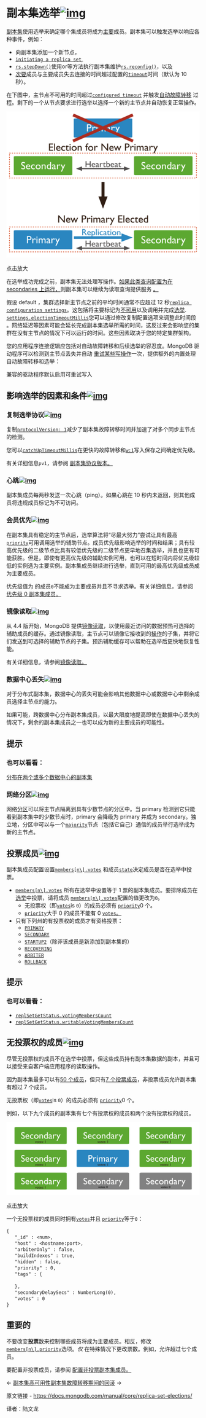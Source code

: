 # 副本集选举[![img](https://www.mongodb.com/docs/manual/assets/link.svg)](https://www.mongodb.com/docs/manual/core/replica-set-elections/#replica-set-elections)

[副本集](https://www.mongodb.com/docs/manual/reference/glossary/#std-term-replica-set)使用选举来确定哪个集成员将成为[主要](https://www.mongodb.com/docs/manual/reference/glossary/#std-term-primary)成员。副本集可以触发选举以响应各种事件，例如：

- 向副本集添加一个新节点，
- [`initiating a replica set`,](https://www.mongodb.com/docs/manual/reference/method/rs.initiate/#mongodb-method-rs.initiate)
- [`rs.stepDown()`](https://www.mongodb.com/docs/manual/reference/method/rs.stepDown/#mongodb-method-rs.stepDown)使用or等方法执行副本集维护[`rs.reconfig()`](https://www.mongodb.com/docs/manual/reference/method/rs.reconfig/#mongodb-method-rs.reconfig)，以及
- [次要](https://www.mongodb.com/docs/manual/reference/glossary/#std-term-secondary)成员与主要成员失去连接的时间超过配置的[`timeout`](https://www.mongodb.com/docs/manual/reference/replica-configuration/#mongodb-rsconf-rsconf.settings.electionTimeoutMillis)时间（默认为 10 秒）。

在下图中，主节点不可用的时间超过[`configured timeout`](https://www.mongodb.com/docs/manual/reference/replica-configuration/#mongodb-rsconf-rsconf.settings.electionTimeoutMillis) 并触发[自动故障转移](https://www.mongodb.com/docs/manual/replication/#std-label-replication-auto-failover) 过程。剩下的一个从节点要求进行选举以选择一个新的主节点并自动恢复正常操作。

![新初选选举图。 在具有两个辅助副本的三成员副本集中，主副本变得不可访问。 主节点丢失会触发选举，其中一个从节点成为新的主节点](../../images/replica-set-elections01.svg)

点击放大

在选举成功完成之前，副本集无法处理写操作。[如果此类查询配置为在 secondaries 上运行，](https://www.mongodb.com/docs/manual/core/read-preference/#std-label-replica-set-read-preference)则副本集可以继续为读取查询提供服务 [。](https://www.mongodb.com/docs/manual/core/read-preference/#std-label-replica-set-read-preference)

假设 default ，集群选择新主节点之前的平均时间通常不应超过 12 秒[`replica configuration settings`](https://www.mongodb.com/docs/manual/reference/replica-configuration/#mongodb-rsconf-rsconf.settings)。这包括将主要标记为[不可用](https://www.mongodb.com/docs/manual/replication/#std-label-replication-auto-failover)以及调用并完成[选举](https://www.mongodb.com/docs/manual/core/replica-set-elections/#std-label-replica-set-elections). [`settings.electionTimeoutMillis`](https://www.mongodb.com/docs/manual/reference/replica-configuration/#mongodb-rsconf-rsconf.settings.electionTimeoutMillis)您可以通过修改复制配置选项来调整此时间段 。网络延迟等因素可能会延长完成副本集选举所需的时间，这反过来会影响您的集群在没有主节点的情况下可以运行的时间。这些因素取决于您的特定集群架构。

您的应用程序连接逻辑应包括对自动故障转移和后续选举的容忍度。MongoDB 驱动程序可以检测到主节点丢失并自动 [重试某些写操作](https://www.mongodb.com/docs/manual/core/retryable-writes/#std-label-retryable-writes)一次，提供额外的内置处理自动故障转移和选举：

兼容的驱动程序默认启用可重试写入

## 影响选举的因素和条件[![img](https://www.mongodb.com/docs/manual/assets/link.svg)](https://www.mongodb.com/docs/manual/core/replica-set-elections/#factors-and-conditions-that-affect-elections)

### 复制选举协议[![img](https://www.mongodb.com/docs/manual/assets/link.svg)](https://www.mongodb.com/docs/manual/core/replica-set-elections/#replication-election-protocol)

复制[`protocolVersion: 1`](https://www.mongodb.com/docs/manual/reference/replica-configuration/#mongodb-rsconf-rsconf.protocolVersion)减少了副本集故障转移时间并加速了对多个同步主节点的检测。

您可以[`catchUpTimeoutMillis`](https://www.mongodb.com/docs/manual/reference/replica-configuration/#mongodb-rsconf-rsconf.settings.catchUpTimeoutMillis)在更快的故障转移和[`w:1`](https://www.mongodb.com/docs/manual/reference/write-concern/#mongodb-writeconcern-writeconcern.-number-)写入保存之间确定优先级。

有关详细信息`pv1`，请参阅 [副本集协议版本。](https://www.mongodb.com/docs/manual/reference/replica-set-protocol-versions/)



### 心跳[![img](https://www.mongodb.com/docs/manual/assets/link.svg)](https://www.mongodb.com/docs/manual/core/replica-set-elections/#heartbeats)

副本集成员每两秒发送一次心跳（ping）。如果心跳在 10 秒内未返回，则其他成员将违规成员标记为不可访问。

### 会员优先[![img](https://www.mongodb.com/docs/manual/assets/link.svg)](https://www.mongodb.com/docs/manual/core/replica-set-elections/#member-priority)

在副本集具有稳定的主节点后，选举算法将“尽最大努力”尝试让具有最高 [`priority`](https://www.mongodb.com/docs/manual/reference/replica-configuration/#mongodb-rsconf-rsconf.members-n-.priority)可用调用选举的辅助节点。成员优先级影响选举的时间和结果；具有较高优先级的二级节点比具有较低优先级的二级节点更早地召集选举，并且也更有可能获胜。但是，即使有更高优先级的辅助实例可用，也可以在短时间内将优先级较低的实例选为主要实例。副本集成员继续进行选举，直到可用的最高优先级成员成为主要成员。

优先级值为 的成员`0`不能成为主要成员并且不寻求选举。有关详细信息，请参阅 [优先级 0 副本集成员。](https://www.mongodb.com/docs/manual/core/replica-set-priority-0-member/)



### 镜像读取[![img](https://www.mongodb.com/docs/manual/assets/link.svg)](https://www.mongodb.com/docs/manual/core/replica-set-elections/#mirrored-reads)

从 4.4 版开始，MongoDB 提供[镜像读取](https://www.mongodb.com/docs/manual/replication/#std-label-mirrored-reads)，以使用最近访问的数据预热可选择的辅助成员的缓存。通过镜像读取，主节点可以镜像它接收到的[操作](https://www.mongodb.com/docs/manual/replication/#std-label-mirrored-reads-supported-operations)的子集，并将它们发送到可选择的辅助节点的子集。预热辅助缓存可以帮助在选举后更快地恢复性能。

有关详细信息，请参阅[镜像读取。](https://www.mongodb.com/docs/manual/replication/#std-label-mirrored-reads)

### 数据中心丢失[![img](https://www.mongodb.com/docs/manual/assets/link.svg)](https://www.mongodb.com/docs/manual/core/replica-set-elections/#loss-of-a-data-center)

对于分布式副本集，数据中心的丢失可能会影响其他数据中心或数据中心中剩余成员选择主节点的能力。

如果可能，跨数据中心分布副本集成员，以最大限度地提高即使在数据中心丢失的情况下，剩余的副本集成员之一也可以成为新的主要成员的可能性。



## 提示

### 也可以看看：

[分布在两个或多个数据中心的副本集](https://www.mongodb.com/docs/manual/core/replica-set-architecture-geographically-distributed/)

### 网络分区[![img](https://www.mongodb.com/docs/manual/assets/link.svg)](https://www.mongodb.com/docs/manual/core/replica-set-elections/#network-partition)

网络[分区](https://www.mongodb.com/docs/manual/reference/glossary/#std-term-network-partition)可以将主节点隔离到具有少数节点的分区中。当 primary 检测到它只能看到副本集中的少数节点时，primary 会降级为 primary 并成为 secondary。独立地，分区中可以与一个[`majority`](https://www.mongodb.com/docs/manual/reference/command/replSetGetStatus/#mongodb-data-replSetGetStatus.majorityVoteCount)节点（包括它自己）通信的成员举行选举成为新的主节点。

## 投票成员[![img](https://www.mongodb.com/docs/manual/assets/link.svg)](https://www.mongodb.com/docs/manual/core/replica-set-elections/#voting-members)

副本集成员配置设置[`members[n\].votes`](https://www.mongodb.com/docs/manual/reference/replica-configuration/#mongodb-rsconf-rsconf.members-n-.votes) 和成员[`state`](https://www.mongodb.com/docs/manual/reference/command/replSetGetStatus/#mongodb-data-replSetGetStatus.members-n-.state)决定成员是否在选举中投票。

- [`members[n\].votes`](https://www.mongodb.com/docs/manual/reference/replica-configuration/#mongodb-rsconf-rsconf.members-n-.votes) 所有在选举中设置等于 1 票的副本集成员。要排除成员在[选举](https://www.mongodb.com/docs/manual/reference/glossary/#std-term-election)中投票，请将成员 [`members[n\].votes`](https://www.mongodb.com/docs/manual/reference/replica-configuration/#mongodb-rsconf-rsconf.members-n-.votes)配置的值更改为`0`。
  - 无投票权（即[`votes`](https://www.mongodb.com/docs/manual/reference/replica-configuration/#mongodb-rsconf-rsconf.members-n-.votes)is `0`）的成员必须有 [`priority`](https://www.mongodb.com/docs/manual/reference/replica-configuration/#mongodb-rsconf-rsconf.members-n-.priority)0 个。
  - [`priority`](https://www.mongodb.com/docs/manual/reference/replica-configuration/#mongodb-rsconf-rsconf.members-n-.priority)大于 0 的成员不能有 0 [`votes`。](https://www.mongodb.com/docs/manual/reference/replica-configuration/#mongodb-rsconf-rsconf.members-n-.votes)
- 只有下列州的有投票权的成员才有资格投票：
  - [`PRIMARY`](https://www.mongodb.com/docs/manual/reference/replica-states/#mongodb-replstate-replstate.PRIMARY)
  - [`SECONDARY`](https://www.mongodb.com/docs/manual/reference/replica-states/#mongodb-replstate-replstate.SECONDARY)
  - [`STARTUP2`](https://www.mongodb.com/docs/manual/reference/replica-states/#mongodb-replstate-replstate.STARTUP2)（除非该成员是新添加到副本集的）
  - [`RECOVERING`](https://www.mongodb.com/docs/manual/reference/replica-states/#mongodb-replstate-replstate.RECOVERING)
  - [`ARBITER`](https://www.mongodb.com/docs/manual/reference/replica-states/#mongodb-replstate-replstate.ARBITER)
  - [`ROLLBACK`](https://www.mongodb.com/docs/manual/reference/replica-states/#mongodb-replstate-replstate.ROLLBACK)



## 提示

### 也可以看看：

- [`replSetGetStatus.votingMembersCount`](https://www.mongodb.com/docs/manual/reference/command/replSetGetStatus/#mongodb-data-replSetGetStatus.votingMembersCount)
- [`replSetGetStatus.writableVotingMembersCount`](https://www.mongodb.com/docs/manual/reference/command/replSetGetStatus/#mongodb-data-replSetGetStatus.writableVotingMembersCount)



## 无投票权的成员[![img](https://www.mongodb.com/docs/manual/assets/link.svg)](https://www.mongodb.com/docs/manual/core/replica-set-elections/#non-voting-members)

尽管无投票权的成员不在选举中投票，但这些成员持有副本集数据的副本，并且可以接受来自客户端应用程序的读取操作。

因为副本集最多可以有[50 个成员](https://www.mongodb.com/docs/manual/reference/limits/#mongodb-limit-Number-of-Members-of-a-Replica-Set)，但只有[7 个投票成员](https://www.mongodb.com/docs/manual/reference/limits/#mongodb-limit-Number-of-Voting-Members-of-a-Replica-Set)，非投票成员允许副本集有超过 7 个成员。

无投票权（即[`votes`](https://www.mongodb.com/docs/manual/reference/replica-configuration/#mongodb-rsconf-rsconf.members-n-.votes)is `0`）的成员必须有 [`priority`](https://www.mongodb.com/docs/manual/reference/replica-configuration/#mongodb-rsconf-rsconf.members-n-.priority)0 个。

例如，以下九个成员的副本集有七个有投票权的成员和两个没有投票权的成员。

![具有最多 7 个投票成员的 9 成员副本集的图表。](../../images/replica-set-elections02.svg)

点击放大

一个无投票权的成员同时拥有[`votes`](https://www.mongodb.com/docs/manual/reference/replica-configuration/#mongodb-rsconf-rsconf.members-n-.votes)并且 [`priority`](https://www.mongodb.com/docs/manual/reference/replica-configuration/#mongodb-rsconf-rsconf.members-n-.priority)等于`0`：

```
{
   "_id" : <num>,
   "host" : <hostname:port>,
   "arbiterOnly" : false,
   "buildIndexes" : true,
   "hidden" : false,
   "priority" : 0,
   "tags" : {

   },
   "secondaryDelaySecs" : NumberLong(0),
   "votes" : 0
}
```





## 重要的

不要改变**投票**数来控制哪些成员将成为主要成员。相反，修改 [`members[n\].priority`](https://www.mongodb.com/docs/manual/reference/replica-configuration/#mongodb-rsconf-rsconf.members-n-.priority)选项。*仅* 在特殊情况下更改票数。例如，允许超过七个成员。

要配置非投票成员，请参阅 [配置非投票副本集成员。](https://www.mongodb.com/docs/manual/tutorial/configure-a-non-voting-replica-set-member/)

←  [副本集高可用性](https://www.mongodb.com/docs/manual/core/replica-set-high-availability/)[副本集故障转移期间的回滚](https://www.mongodb.com/docs/manual/core/replica-set-rollbacks/) →



原文链接 - https://docs.mongodb.com/manual/core/replica-set-elections/ 

译者：陆文龙


